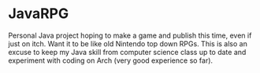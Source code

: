 # JavaRPG
Personal Java project hoping to make a game and publish this time, even if just on itch. Want it to be like old Nintendo top down RPGs. This is also an excuse to keep my Java skill from computer science class up to date and experiment with coding on Arch (very good experience so far).
